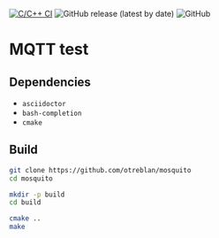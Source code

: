 [![C/C++ CI](https://github.com/otreblan/mosquito/workflows/C/C++%20CI/badge.svg)](https://github.com/otreblan/mosquito/actions?query=workflow%3A%22C%2FC%2B%2B+CI%22)
![GitHub release (latest by date)](https://img.shields.io/github/v/release/otreblan/mosquito?logo=github)
![GitHub](https://img.shields.io/github/license/otreblan/mosquito?logo=gnu)

# MQTT test

## Dependencies

* `asciidoctor`
* `bash-completion`
* `cmake`

## Build
``` bash
git clone https://github.com/otreblan/mosquito
cd mosquito

mkdir -p build
cd build

cmake ..
make
```
